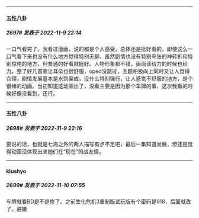 

*****

####  五性八卦  
##### 2697#       发表于 2022-11-9 22:14

一口气看完了。我看过漫画，说的都是个人感受。总体还是挺好看的，即使这么一口气看下来也没有什么地方觉得特别无聊，虽然剧情也没有特别夸张的神转折和特别惊艳的地方，但普通的好看就挺好。人物形象都不错，画面该给力的时候也给力，整了好几首歌让耳朵也很舒服，oped没跳过，主题积极向上同时又让人觉得合理，剧情发展基本是水到渠成，没什么特别强行，让人感觉不舒服的地方，是个很棒的动画。当初知道这动画出了，没看主要是因为那个车牌的事，这次我看的时候好像没看到，还行。

*****

####  五性八卦  
##### 2698#       发表于 2022-11-9 22:16

要说的话，也就是七海之外的两人描写有点不足吧，最后一集知道发展，但还是觉得动画没体现出来她们在“现在”的战友情。



*****

####  klushyo  
##### 2699#       发表于 2022-11-10 07:55

车牌就看BD是不是修了。之前生化危机3重制版试玩版有个密码是918，后面就改了。避嫌

